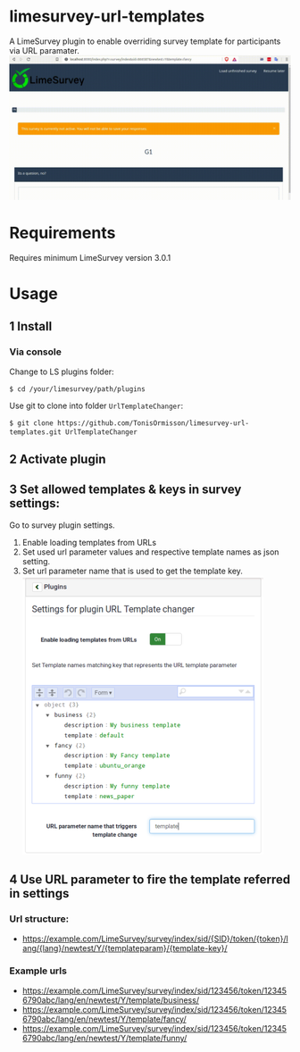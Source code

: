 # limesurvey-url-templates

A LimeSurvey plugin to enable overriding survey template for participants via URL paramater.
![example settings](images/url-changer.gif)

# Requirements
Requires minimum LimeSurvey version 3.0.1

# Usage
## 1 Install 

### Via console

Change to LS plugins folder:
```
$ cd /your/limesurvey/path/plugins
```
Use git to clone into folder `UrlTemplateChanger`:
```
$ git clone https://github.com/TonisOrmisson/limesurvey-url-templates.git UrlTemplateChanger
```


## 2 Activate plugin

## 3 Set allowed templates & keys in survey settings:
Go to survey plugin settings.

1. Enable loading templates from URLs
2. Set used url parameter values and respective template names as json setting.
3. Set url parameter name that is used to get the template key.
![example settings](images/limesurvey-url-templates.png)

## 4 Use URL parameter to fire the template referred in settings

### Url structure:
* <https://example.com/LimeSurvey/survey/index/sid/{SID}/token/{token}/lang/{lang}/newtest/Y/{templateparam}/{template-key}/>

### Example urls
* <https://example.com/LimeSurvey/survey/index/sid/123456/token/123456790abc/lang/en/newtest/Y/template/business/>
* <https://example.com/LimeSurvey/survey/index/sid/123456/token/123456790abc/lang/en/newtest/Y/template/fancy/>
* <https://example.com/LimeSurvey/survey/index/sid/123456/token/123456790abc/lang/en/newtest/Y/template/funny/>
